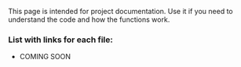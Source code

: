 This page is intended for project documentation. Use it if you need to understand the code and how the functions work.<br>
### List with links for each file:<br>
- COMING SOON [](https://upraggy.github.io/FOOD_DEV/Documentation/CRUD_DATA)

